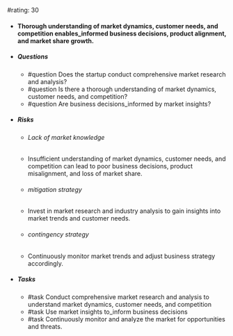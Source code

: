 #rating: 30
- #### Thorough understanding of market dynamics, customer needs, and competition enables_informed business decisions, product alignment, and market share growth.
- ##### Questions
  - #question Does the startup conduct comprehensive market research and analysis?
  - #question Is there a thorough understanding of market dynamics, customer needs, and competition?
  - #question Are business decisions_informed by market insights?
- ##### Risks

  - ###### Lack of market knowledge
  - Insufficient understanding of market dynamics, customer needs, and competition can lead to poor business decisions, product misalignment, and loss of market share.
  - ###### mitigation strategy
  - Invest in market research and industry analysis to gain insights into market trends and customer needs.
  - ###### contingency strategy
  - Continuously monitor market trends and adjust business strategy accordingly.
- ##### Tasks
  - #task Conduct comprehensive market research and analysis to understand market dynamics, customer needs, and competition
  - #task  Use market insights to_inform business decisions
  - #task  Continuously monitor and analyze the market for opportunities and threats.


